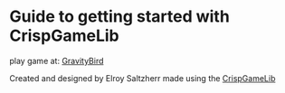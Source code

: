 # Guide to getting started with CrispGameLib
[game-url]: https://esaltzherr.github.io/CMPM-170-P2-One-Button-Game/?GravityBird/
[cgl-url]: https://github.com/abagames/crisp-game-lib
[aba-url]: https://github.com/abagames
[aba-asa]: http://www.asahi-net.or.jp/~cs8k-cyu/
[cgl-jun]: https://github.com/JunoNgx/crips-game-lib-collection
[crr]: https://junongx.github.io/crips-game-lib-collection/?chargerushre
[cro]: http://abagames.sakura.ne.jp/html5/cr/


play game at: [GravityBird][game-url]

Created and designed by Elroy Saltzherr
made using the [CrispGameLib][cgl-url]

